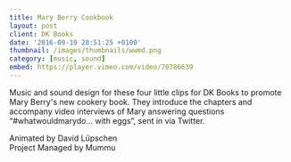 ```yaml
---
title: Mary Berry Cookbook
layout: post
client: DK Books
date: '2016-09-19 20:51:25 +0100'
thumbnail: /images/thumbnails/wwmd.png
category: [music, sound]
embed: https://player.vimeo.com/video/70786639
---
```

Music and sound design for these four little clips for DK Books to promote Mary Berry's new cookery book. They introduce the chapters and accompany video interviews of Mary answering questions “#whatwouldmarydo… with eggs”, sent in via Twitter.

Animated by David Lüpschen  
Project Managed by Mummu
